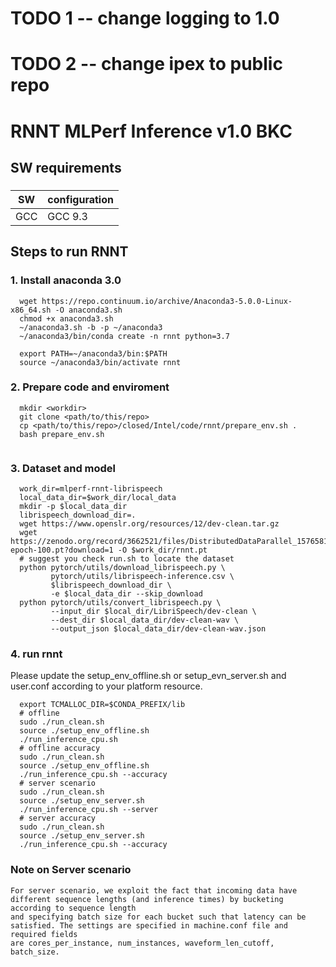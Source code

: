 # TODO 1 -- change logging to 1.0
# TODO 2 -- change ipex to public repo
# RNNT MLPerf Inference v1.0 BKC

## SW requirements
###
| SW |configuration |
|--|--|
| GCC | GCC 9.3 |

## Steps to run RNNT

### 1. Install anaconda 3.0
```
  wget https://repo.continuum.io/archive/Anaconda3-5.0.0-Linux-x86_64.sh -O anaconda3.sh
  chmod +x anaconda3.sh
  ~/anaconda3.sh -b -p ~/anaconda3
  ~/anaconda3/bin/conda create -n rnnt python=3.7

  export PATH=~/anaconda3/bin:$PATH
  source ~/anaconda3/bin/activate rnnt
```
### 2. Prepare code and enviroment
```
  mkdir <workdir>
  git clone <path/to/this/repo>
  cp <path/to/this/repo>/closed/Intel/code/rnnt/prepare_env.sh .
  bash prepare_env.sh
  
```
### 3. Dataset and model
```
  work_dir=mlperf-rnnt-librispeech
  local_data_dir=$work_dir/local_data
  mkdir -p $local_data_dir
  librispeech_download_dir=.
  wget https://www.openslr.org/resources/12/dev-clean.tar.gz
  wget https://zenodo.org/record/3662521/files/DistributedDataParallel_1576581068.9962234-epoch-100.pt?download=1 -O $work_dir/rnnt.pt
  # suggest you check run.sh to locate the dataset
  python pytorch/utils/download_librispeech.py \
         pytorch/utils/librispeech-inference.csv \
         $librispeech_download_dir \
         -e $local_data_dir --skip_download
  python pytorch/utils/convert_librispeech.py \
         --input_dir $local_dir/LibriSpeech/dev-clean \
         --dest_dir $local_data_dir/dev-clean-wav \
         --output_json $local_data_dir/dev-clean-wav.json
```
### 4. run rnnt
  Please update the setup_env_offline.sh or setup_evn_server.sh and user.conf according to your platform resource.
```
  export TCMALLOC_DIR=$CONDA_PREFIX/lib
  # offline
  sudo ./run_clean.sh
  source ./setup_env_offline.sh
  ./run_inference_cpu.sh
  # offline accuracy
  sudo ./run_clean.sh
  source ./setup_env_offline.sh
  ./run_inference_cpu.sh --accuracy
  # server scenario
  sudo ./run_clean.sh
  source ./setup_env_server.sh
  ./run_inference_cpu.sh --server
  # server accuracy
  sudo ./run_clean.sh
  source ./setup_env_server.sh
  ./run_inference_cpu.sh --accuracy
```
### Note on Server scenario
```
For server scenario, we exploit the fact that incoming data have different sequence lengths (and inference times) by bucketing according to sequence length 
and specifying batch size for each bucket such that latency can be satisfied. The settings are specified in machine.conf file and required fields 
are cores_per_instance, num_instances, waveform_len_cutoff, batch_size. 

```
